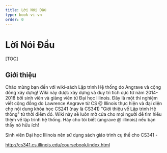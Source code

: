 ```yaml
---
title: Lời Nói Đầu
type: book-vi-vn
order: 0
---
```


# Lời Nói Đầu

[TOC]

## Giới thiệu

Chào mừng bạn đến với wiki-sách Lập trình Hệ thống do Angrave và cộng đồng xây dựng! Wiki này được xây dựng và duy trì tích cực từ năm 2014-2018 bởi sinh viên và giảng viên từ Đại học Illinois. Đây là một thí nghiệm viết cộng đồng do Lawrence Angrave từ CS @ Illinois thực hiện và đại diện cho nội dung khóa học CS241 (nay là CS341) "Giới thiệu về Lập trình Hệ thống" từ thời điểm đó. Wiki này sẽ luôn mở cửa cho mọi người để tìm hiểu thêm về lập trình hệ thống. Hãy cho tôi biết (angrave @ illinois) nếu bạn thấy nó hữu ích!

Sinh viên Đại học Illinois nên sử dụng sách giáo trình cụ thể cho CS341 -

http://cs341.cs.illinois.edu/coursebook/index.html

